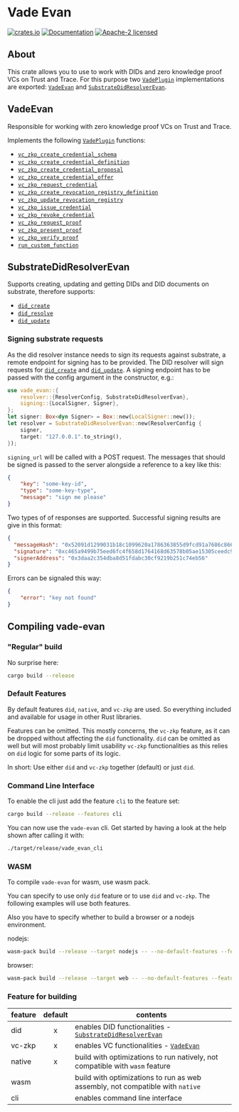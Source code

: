 # Vade Evan

[![crates.io](https://img.shields.io/crates/v/vade.svg)](https://crates.io/crates/vade-evan)
[![Documentation](https://docs.rs/vade/badge.svg)](https://docs.rs/vade:q)
[![Apache-2 licensed](https://img.shields.io/crates/l/vade.svg)](./LICENSE.txt)

## About

This crate allows you to use to work with DIDs and zero knowledge proof VCs on Trust and Trace.
For this purpose two [`VadePlugin`] implementations are exported: [`VadeEvan`] and [`SubstrateDidResolverEvan`].

## VadeEvan

Responsible for working with zero knowledge proof VCs on Trust and Trace.

Implements the following [`VadePlugin`] functions:

- [`vc_zkp_create_credential_schema`]
- [`vc_zkp_create_credential_definition`]
- [`vc_zkp_create_credential_proposal`]
- [`vc_zkp_create_credential_offer`]
- [`vc_zkp_request_credential`]
- [`vc_zkp_create_revocation_registry_definition`]
- [`vc_zkp_update_revocation_registry`]
- [`vc_zkp_issue_credential`]
- [`vc_zkp_revoke_credential`]
- [`vc_zkp_request_proof`]
- [`vc_zkp_present_proof`]
- [`vc_zkp_verify_proof`]
- [`run_custom_function`]

## SubstrateDidResolverEvan

Supports creating, updating and getting DIDs and DID documents on substrate, therefore supports:

- [`did_create`]
- [`did_resolve`]
- [`did_update`]

### Signing substrate requests

As the did resolver instance needs to sign its requests against substrate, a remote endpoint for signing has to be provided. The DID resolver will sign requests for [`did_create`] and [`did_update`]. A signing endpoint has to be passed with the config argument in the constructor, e.g.:

```rust
use vade_evan::{
    resolver::{ResolverConfig, SubstrateDidResolverEvan},
    signing::{LocalSigner, Signer},
};
let signer: Box<dyn Signer> = Box::new(LocalSigner::new());
let resolver = SubstrateDidResolverEvan::new(ResolverConfig {
    signer,
    target: "127.0.0.1".to_string(),
});
```

`signing_url` will be called with a POST request. The messages that should be signed is passed to the server alongside a reference to a key like this:

```json
{
    "key": "some-key-id",
    "type": "some-key-type",
    "message": "sign me please"
}
```

Two types of of responses are supported. Successful signing results are give in this format:

```json
{
  "messageHash": "0x52091d1299031b18c1099620a1786363855d9fcd91a7686c866ad64f83de13ff",
  "signature": "0xc465a9499b75eed6fc4f658d1764168d63578b05ae15305ceedc94872bda793f74cb850c0683287b245b4da523851fbbe37738116635ebdb08e80b867c0b4aea1b",
  "signerAddress": "0x3daa2c354dba8d51fdabc30cf9219b251c74eb56"
}
```

Errors can be signaled this way:

```json
{
    "error": "key not found"
}
```

## Compiling vade-evan

### "Regular" build

No surprise here:

```sh
cargo build --release
```

### Default Features

By default features `did`, `native`, and `vc-zkp` are used. So everything included and available for usage in other Rust libraries.

Features can be omitted. This mostly concerns, the `vc-zkp` feature, as it can be dropped without affecting the `did` functionality. `did` can be omitted as well but will most probably limit usability `vc-zkp` functionalities as this relies on `did` logic for some parts of its logic.

In short: Use either `did` and `vc-zkp` together (default) or just `did`.

### Command Line Interface

To enable the cli just add the feature `cli` to the feature set:

```sh
cargo build --release --features cli
```

You can now use the `vade-evan` cli. Get started by having a look at the help shown after calling it with:

```sh
./target/release/vade_evan_cli
```

### WASM

To compile `vade-evan` for wasm, use wasm pack.

You can specify to use only `did` feature or to use `did` and `vc-zkp`. The following examples will use both features.

Also you have to specify whether to build a browser or a nodejs environment.

nodejs:

```sh
wasm-pack build --release --target nodejs -- --no-default-features --features did,vc-zkp,wasm
```

browser:

```sh
wasm-pack build --release --target web -- --no-default-features --features did,vc-zkp,wasm
```

### Feature for building

| feature | default | contents |
| ------- |:--------:| ------- |
| did     | x        | enables DID functionalities - [`SubstrateDidResolverEvan`] |
| vc-zkp  | x        | enables VC functionalities - [`VadeEvan`] |
| native  | x        | build with optimizations to run natively, not compatible with `wasm` feature |
| wasm    |          | build with optimizations to run as web assembly, not compatible with `native` |
| cli     |          | enables command line interface |

[`did_create`]: https://docs.rs/vade_evan/*/vade_evan/resolver/struct.SubstrateDidResolverEvan.html#method.did_create
[`did_resolve`]: https://docs.rs/vade_evan/*/vade_evan/resolver/struct.SubstrateDidResolverEvan.html#method.did_resolve
[`did_update`]: https://docs.rs/vade_evan/*/vade_evan/resolver/struct.SubstrateDidResolverEvan.html#method.did_update
[`SubstrateDidResolverEvan`]: https://docs.rs/vade_evan/*/vade_evan/resolver/struct.SubstrateDidResolverEvan.html
[`Vade`]: https://docs.rs/vade_evan/*/vade/struct.Vade.html
[`VadePlugin`]: https://docs.rs/vade_evan/*/vade/trait.VadePlugin.html
[`VadeEvan`]: https://docs.rs/vade_evan/*/vade_evan/struct.VadeEvan.html
[`vc_zkp_create_credential_definition`]: https://docs.rs/vade_evan/*/vade_evan/struct.VadeEvan.html#method.vc_zkp_create_credential_definition
[`vc_zkp_create_credential_offer`]: https://docs.rs/vade_evan/*/vade_evan/struct.VadeEvan.html#method.vc_zkp_create_credential_offer
[`vc_zkp_create_credential_proposal`]: https://docs.rs/vade_evan/*/vade_evan/struct.VadeEvan.html#method.vc_zkp_create_credential_proposal
[`vc_zkp_create_credential_schema`]: https://docs.rs/vade_evan/*/vade_evan/struct.VadeEvan.html#method.vc_zkp_create_credential_schema
[`vc_zkp_create_revocation_registry_definition`]: https://docs.rs/vade_evan/*/vade_evan/struct.VadeEvan.html#method.vc_zkp_create_revocation_registry_definition
[`vc_zkp_issue_credential`]: https://docs.rs/vade_evan/*/vade_evan/struct.VadeEvan.html#method.vc_zkp_issue_credential
[`vc_zkp_present_proof`]: https://docs.rs/vade_evan/*/vade_evan/struct.VadeEvan.html#method.vc_zkp_present_proof
[`vc_zkp_request_credential`]: https://docs.rs/vade_evan/*/vade_evan/struct.VadeEvan.html#method.vc_zkp_request_credential
[`vc_zkp_request_proof`]: https://docs.rs/vade_evan/*/vade_evan/struct.VadeEvan.html#method.vc_zkp_request_proof
[`vc_zkp_revoke_credential`]: https://docs.rs/vade_evan/*/vade_evan/struct.VadeEvan.html#method.vc_zkp_revoke_credential
[`vc_zkp_update_revocation_registry`]: https://docs.rs/vade_evan/*/vade_evan/struct.VadeEvan.html#method.vc_zkp_update_revocation_registry
[`vc_zkp_verify_proof`]: https://docs.rs/vade_evan/*/vade_evan/struct.VadeEvan.html#method.vc_zkp_verify_proof
[`run_custom_function`]: https://docs.rs/vade_evan/*/vade_evan/struct.VadeEvan.html#method.run_custom_function

